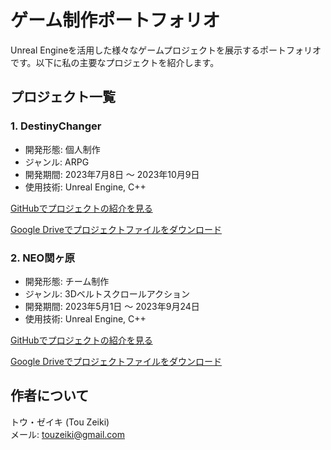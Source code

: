 # ゲーム制作ポートフォリオ

Unreal Engineを活用した様々なゲームプロジェクトを展示するポートフォリオです。以下に私の主要なプロジェクトを紹介します。

## プロジェクト一覧

### 1. DestinyChanger

- 開発形態: 個人制作
- ジャンル: ARPG
- 開発期間: 2023年7月8日 ～ 2023年10月9日
- 使用技術: Unreal Engine, C++

[GitHubでプロジェクトの紹介を見る](https://github.com/yu-zuki/DestinyChanger)

[Google Driveでプロジェクトファイルをダウンロード](https://drive.google.com)

### 2. NEO関ヶ原

- 開発形態: チーム制作
- ジャンル: 3Dベルトスクロールアクション
- 開発期間: 2023年5月1日 ～ 2023年9月24日
- 使用技術: Unreal Engine, C++

[GitHubでプロジェクトの紹介を見る](https://github.com/yu-zuki/NEO)

[Google Driveでプロジェクトファイルをダウンロード](https://drive.google.com)

## 作者について

トウ・ゼイキ (Tou Zeiki)   
メール: touzeiki@gmail.com
